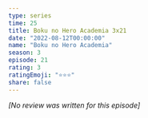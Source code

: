 ```yaml
---
type: series
time: 25
title: Boku no Hero Academia 3x21
date: "2022-08-12T00:00:00"
name: "Boku no Hero Academia"
season: 3
episode: 21
rating: 3
ratingEmoji: "⭐️⭐️⭐️"
share: false
---
```


*[No review was written for this episode]*